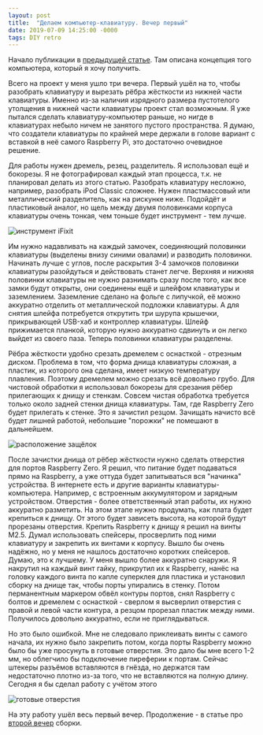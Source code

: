 ```yaml
---
layout: post
title:  "Делаем компьютер-клавиатуру. Вечер первый"
date: 2019-07-09 14:25:00 -0000
tags: DIY retro
---
```


Начало публикации в [предыдущей статье](/blog/2019/rpz_keyboard). Там описана концепция того компьютера, который я хочу получить.

Всего на проект у меня ушло три вечера. Первый ушёл на то, чтобы разобрать клавиатуру и вырезать рёбра жёсткости из нижней части клавиатуры. Именно из-за наличия изрядного размера пустотелого утолщения в нижней части клавиатуры проект стал возможным. Я уже пытался сделать клавиатуру-компьютер раньше, но нигде в клавиатурах небыло ничем не занятого пустого пространства. Я думаю, что создатели клавиатуры по крайней мере держали в голове вариант с вставкой в неё самого Raspberry Pi, это достаточно очевидное решение.

Для работы нужен дремель, резец, разделитель. Я использовал ещё и бокорезы. Я не фотографировал каждый этап процесса, т.к. не планировал делать из этого статью. Разобрать клавиатуру несложно, например, разобрать iPod Classic сложнее. Нужен пластмассовый или металлический разделитель, как на рискунке ниже. Подойдёт и пластиковый аналог, но щель между двумя половинками корпуса клавиатуры очень тонкая, чем тоньше будет инструмент - тем лучше.

![инструмент iFixit](https://res.cloudinary.com/dlqc5rp9l/image/upload/v1596269619/blog/retro-computer1_stmgkj.jpg)

Им нужно надавливать на каждый замочек, соединяющий половинки клавиатуры (выделены внизу синими овалами) и разводить половинки. Начинать лучше с углов, после раскрытия 3-4 замочков половинки клавиатуры разойдуться и действовать станет легче. Верхняя и нижняя половинки клавиатуры не нужно разнимать сразу после того, как все замки будут открыты, они соединены ещё и шлейфом клавиатуры и заземлением. Заземление сделано на фольге с липучкой, её можно аккуратно отделить от металлической подложки клавиатуры. А для снятия шлейфа потребуется открутить три шурупа крышечки, прикрывающей USB-хаб и контроллер клавиатуры. Шлейф прижимается планкой, которую нужно аккуратно сдвинуть и он легко выйдет из своего паза. Теперь половинки клавиатуры разделены.

Рёбра жёсткости удобно срезать дремелем с оснасткой - отрезным диском. Проблема в том, что форма днища клавиатуры сложная, а пластик, из которого она сделана, имеет низкую температуру плавления. Поэтому дремелем можно срезать всё довольно грубо. Для чистовой обработки я использовал бокорезы для срезания рёбер прилегающих к днищу и стенкам. Совсем чистая обработка требуется только около задней стенки днища клавиатуры. Там, где Raspberry Zero будет прилегать к стенке. Это я зачистил резцом. Зачищать начисто всё будет лишней работой, небольшие "порожки" не помешают в дальнейшем. 

![расположение защёлок](https://res.cloudinary.com/dlqc5rp9l/image/upload/v1596269619/blog/retro-computer2_tptch3.jpg)

После зачистки днища от рёбер жёсткости нужно сделать отверстия для портов Raspberry Zero. Я решил, что питание будет подаваться прямо на Raspberry, а уже оттуда будет запитываться вся "начинка" устройства. В интернете есть и другие варианты клавиатуры-компьютера. Например, с встроенным аккумулятором и зарядным устройством. Отверстия - более ответственный этап работы, их нужно аккуратно разметить. На этом этапе нужно продумать, как плата будет крепиться к днищу. От этого будет зависеть высота, на которой будут прорезаны отверстия. Крепить Raspberry к днищу я решил на винты М2.5. Думал использовать спейсеры, просверлить под ними клавиатуру и закрепить их винтами к корпусу. Вышло бы очень надёжно, но у меня не нашлось достаточно коротких спейсеров. Думаю, это к лучшему. У меня вышло более аккуратно снаружи. Я накрутил на каждый винт гайку, прикрутил их к Raspberry, нанёс на головку каждого винта по капле суперклея для пластика и установил сборку на днище так, чтобы порты упирались в стенку. Потом перманентным маркером обвёл контуры портов, снял Raspberry с болтов и дремелем с оснасткой - сверлом я высверлил отверстия с правой и левой части контура, а резцом прорезал пластик между ними. Получилось довольно аккуратно, если не приглядываться. 

Но это было ошибкой. Мне не следовало приклеивать винты с самого начала, их нужно было закрепить потом, когда порты Raspberry можно было бы уже просунуть в готовые отверстия. Это дало бы мне всего 1-2 мм, но облегчило бы подключение пиреферии к портам. Сейчас штекеры разъёмов вставляются в гнёзда, но держатся там недостаточно плотно из-за того, что не вставляются на полную длину. Сегодня я бы сделал работу с учётом этого 

![готовые отверстия](https://res.cloudinary.com/dlqc5rp9l/image/upload/v1596269619/blog/retro-computer3_fscol4.jpg)

На эту работу ушёл весь первый вечер. Продолжение - в статье про [второй вечер](/blog/2019/retrocomputer-day2) сборки.